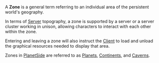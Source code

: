 A **Zone** is a general term referring to an individual area of the persistent
world's geography.

In terms of [Server](Server.md) topography, a zone is supported by a server or a
server cluster working in unison, allowing characters to interact with each
other within the zone.

Entering and leaving a zone will also instruct the [Client](Client.md) to load
and unload the graphical resources needed to display that area.

Zones in [PlanetSide](../etc/PlanetSide.md) are referred to as
[Planets](../locations/Planet.md), [Continents](../locations/Continent.md), and
[Caverns](../locations/Caverns.md).

<!--[category:Terminology](category:Terminology.md)-->
